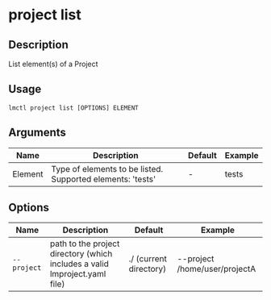 # project list

## Description

List element(s) of a Project

## Usage

```
lmctl project list [OPTIONS] ELEMENT
```

## Arguments

| Name    | Description                                                | Default | Example |
| ------- | ---------------------------------------------------------- | ------- | ------- |
| Element | Type of elements to be listed. Supported elements: 'tests' | -       | tests   |

## Options

| Name        | Description                                                                | Default                | Example                       |
| ----------- | -------------------------------------------------------------------------- | ---------------------- | ----------------------------- |
| `--project` | path to the project directory (which includes a valid lmproject.yaml file) | ./ (current directory) | --project /home/user/projectA |

